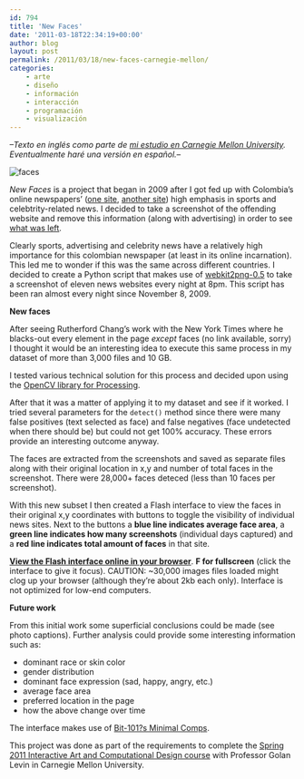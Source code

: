 ```yaml
---
id: 794
title: 'New Faces'
date: '2011-03-18T22:34:19+00:00'
author: blog
layout: post
permalink: /2011/03/18/new-faces-carnegie-mellon/
categories:
    - arte
    - diseño
    - información
    - interacción
    - programación
    - visualización
---
```


*–Texto en inglés como parte de [mi estudio en Carnegie Mellon University](http://www.hcii.cmu.edu). Eventualmente haré una versión en español.–*

![](//www.mauriciogiraldo.com/blog/wp-content/uploads/2011/03/faces.png "faces")

*New Faces* is a project that began in 2009 after I got fed up with Colombia’s online newspapers’ ([one site](http://www.eltiempo.com/), [another site](http://www.elespectador.com/)) high emphasis in sports and celebtrity-related news. I decided to take a screenshot of the offending website and remove this information (along with advertising) in order to see [what was left](http://www.flickr.com/photos/mgiraldo/4083937501/).

Clearly sports, advertising and celebrity news have a relatively high importance for this colombian newspaper (at least in its online incarnation). This led me to wonder if this was the same across different countries. I decided to create a Python script that makes use of [webkit2png-0.5](http://www.paulhammond.org/2009/03/webkit2png-0.5/) to take a screenshot of eleven news websites every night at 8pm. This script has been ran almost every night since November 8, 2009.

**New faces**

After seeing Rutherford Chang’s work with the New York Times where he blacks-out every element in the page *except* faces (no link available, sorry) I thought it would be an interesting idea to execute this same process in my dataset of more than 3,000 files and 10 GB.

I tested various technical solution for this process and decided upon using the [OpenCV library for Processing](http://ubaa.net/shared/processing/opencv/).

After that it was a matter of applying it to my dataset and see if it worked. I tried several parameters for the `detect()` method since there were many false positives (text selected as face) and false negatives (face undetected when there should be) but could not get 100% accuracy. These errors provide an interesting outcome anyway.

The faces are extracted from the screenshots and saved as separate files along with their original location in x,y and number of total faces in the screenshot. There were 28,000+ faces deteced (less than 10 faces per screenshot).

With this new subset I then created a Flash interface to view the faces in their original x,y coordinates with buttons to toggle the visibility of individual news sites. Next to the buttons a **blue line indicates average face area**, a **green line indicates how many screenshots** (individual days captured) and a **red line indicates total amount of faces** in that site.

**[View the Flash interface online in your browser](http://www.mauriciogiraldo.com/lab/newfaces/)**. **F for fullscreen** (click the interface to give it focus). CAUTION: ~30,000 images files loaded might clog up your browser (although they’re about 2kb each only). Interface is not optimized for low-end computers.

**Future work**

From this initial work some superficial conclusions could be made (see photo captions). Further analysis could provide some interesting information such as:

- dominant race or skin color
- gender distribution
- dominant face expression (sad, happy, angry, etc.)
- average face area
- preferred location in the page
- how the above change over time

The interface makes use of [Bit-101?s Minimal Comps](http://www.minimalcomps.com/).

This project was done as part of the requirements to complete the [Spring 2011 Interactive Art and Computational Design course](http://golancourses.net/2011spring/) with Professor Golan Levin in Carnegie Mellon University.
